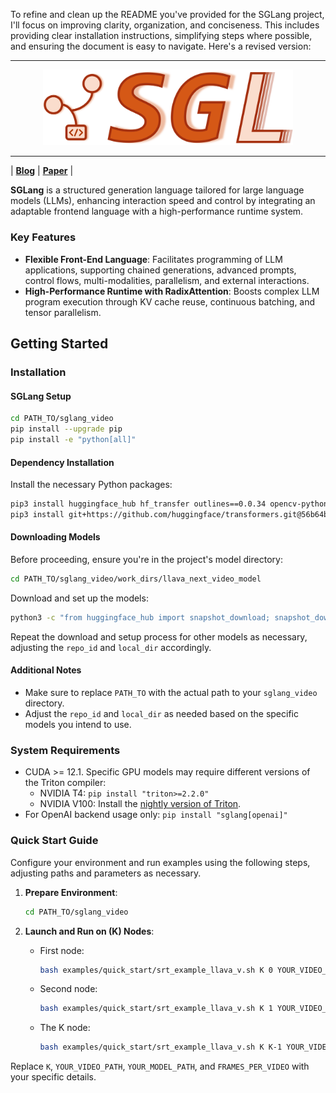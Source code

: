 To refine and clean up the README you've provided for the SGLang project, I'll focus on improving clarity, organization, and conciseness. This includes providing clear installation instructions, simplifying steps where possible, and ensuring the document is easy to navigate. Here's a revised version:

---

<div align="center">
    <img src="assets/logo.png" alt="SGLang Logo" width="400">
</div>

--------------------------------------------------------------------------------

| [**Blog**](https://lmsys.org/blog/2024-01-17-sglang/) | [**Paper**](https://arxiv.org/abs/2312.07104) |

**SGLang** is a structured generation language tailored for large language models (LLMs), enhancing interaction speed and control by integrating an adaptable frontend language with a high-performance runtime system.

### Key Features
- **Flexible Front-End Language**: Facilitates programming of LLM applications, supporting chained generations, advanced prompts, control flows, multi-modalities, parallelism, and external interactions.
- **High-Performance Runtime with RadixAttention**: Boosts complex LLM program execution through KV cache reuse, continuous batching, and tensor parallelism.

## Getting Started

### Installation

#### SGLang Setup
```sh
cd PATH_TO/sglang_video
pip install --upgrade pip
pip install -e "python[all]"
```


#### Dependency Installation

Install the necessary Python packages:

```sh
pip3 install huggingface_hub hf_transfer outlines==0.0.34 opencv-python-headless
pip3 install git+https://github.com/huggingface/transformers.git@56b64bf1a51e29046bb3f8ca15839ff4d6a92c74
```

#### Downloading Models

Before proceeding, ensure you're in the project's model directory:

```sh
cd PATH_TO/sglang_video/work_dirs/llava_next_video_model
```

Download and set up the models:

```sh
python3 -c "from huggingface_hub import snapshot_download; snapshot_download(repo_id='liuhaotian/llava-v1.6-34b', local_dir='./llava-v1.6-Yi-34b-8k')"
```

Repeat the download and setup process for other models as necessary, adjusting the `repo_id` and `local_dir` accordingly.


#### Additional Notes

- Make sure to replace `PATH_TO` with the actual path to your `sglang_video` directory.
- Adjust the `repo_id` and `local_dir` as needed based on the specific models you intend to use.


### System Requirements
- CUDA >= 12.1. Specific GPU models may require different versions of the Triton compiler:
  - NVIDIA T4: `pip install "triton>=2.2.0"`
  - NVIDIA V100: Install the [nightly version of Triton](https://triton-lang.org/main/getting-started/installation.html).
- For OpenAI backend usage only: `pip install "sglang[openai]"`

### Quick Start Guide
Configure your environment and run examples using the following steps, adjusting paths and parameters as necessary.

1. **Prepare Environment**:
   ```sh
   cd PATH_TO/sglang_video
   ```

2. **Launch and Run on (K) Nodes**:
   - First node:
     ```sh
     bash examples/quick_start/srt_example_llava_v.sh K 0 YOUR_VIDEO_PATH YOUR_MODEL_PATH FRAMES_PER_VIDEO
     ```
   - Second node:
     ```sh
     bash examples/quick_start/srt_example_llava_v.sh K 1 YOUR_VIDEO_PATH YOUR_MODEL_PATH FRAMES_PER_VIDEO
     ```
   - The K node:
     ```sh
     bash examples/quick_start/srt_example_llava_v.sh K K-1 YOUR_VIDEO_PATH YOUR_MODEL_PATH FRAMES_PER_VIDEO
     ```

Replace `K`, `YOUR_VIDEO_PATH`, `YOUR_MODEL_PATH`, and `FRAMES_PER_VIDEO` with your specific details.